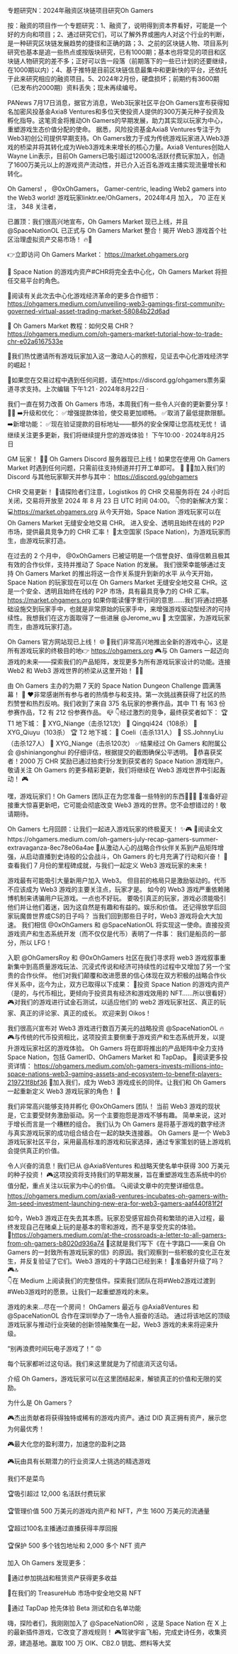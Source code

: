 专题研究N：2024年融资区块链项目研究Oh Gamers

按：融资的项目作一个专题研究：1、融资了，说明得到资本界看好，可能是一个好的方向和项目；2、通过研究它们，可以了解外界或圈内人对这个行业的判断，是一种研究区块链发展趋势的捷径和正确的路；3、之前的区块链人物、项目系列研究也基本是追一些热点或按版块研究，已有1000期；基本也将常见的项目和区块链人物研究的差不多；正好可以告一段落（前期落下的一些已计划的还要继续，在1000期以内）；4、基于推特是目前区块链信息最集中和更新快的平台，还依托于此来研究相应的融资项目。5、2024年2月份，硬盘损坏；前期约有3600期（已发布约2000期）资料丢失；现未再续编号。

PANews 7月17日消息，据官方消息，Web3玩家社区平台Oh Gamers宣布获得知名加密风投基金Axia8 Ventures和多位天使投资人提供的300万美元种子投资及孵化指导。这笔资金将推动Oh Gamers的早期发展，助力其实现以玩家为中心，重塑游戏生态价值分配的使命。
据悉，风险投资基金Axia8 Ventures专注于为Web3初创公司提供早期支持。Oh Gamers致力于成为传统游戏玩家进入Web3游戏的桥梁并将其转化成为Web3游戏未来增长的核心力量。Axia8 Ventures创始人Wayne Lin表示，目前Oh Gamers已吸引超过12000名活跃付费玩家加入，创造了1600万美元以上的游戏资产流动性，并已介入近百名游戏主播实现流量增长和转化。

Oh Gamers!
，
@0xOhGamers，
Gamer-centric, leading Web2 gamers into the Web3 world!
游戏玩家linktr.ee/OhGamers，2024年4月 加入，
70 正在关注，
348 关注者，


已置顶：我们很高兴地宣布，Oh Gamers Market 现已上线，并且
@SpaceNationOL
已正式与 Oh Gamers Market 整合！揭开 Web3 游戏首个社区治理虚拟资产交易市场！ 🔥🎉

👉立即访问 Oh Gamers Market： https://market.ohgamers.org

🔁 Space Nation 的游戏内资产#CHR将完全去中心化，Oh Gamers Market 将担任交易平台的角色。

📌阅读有关此次去中心化游戏经济革命的更多合作细节： https://ohgamers.medium.com/unveiling-web3-gamings-first-community-governed-virtual-asset-trading-market-58084b22d6ad

📌 Oh Gamers Market 教程：如何交易 CHR？ https://ohgamers.medium.com/oh-gamers-market-tutorial-how-to-trade-chr-e02a6167533e

🚀我们热忱邀请所有游戏玩家加入这一激动人心的旅程，见证去中心化游戏经济学的崛起！

👾如果您在交易过程中遇到任何问题，请在https://discord.gg/ohgamers票务渠道寻求支持。上次编辑
下午1:21 · 2024年8月22日
·

我们一直在努力改善 Oh Gamers 市场，本周我们有一些令人兴奋的更新要分享！ 🌟🔔
➡️升级和优化：
✅增强提款体验，使交易更加顺畅。
✅取消了最低提款限额。
➡️新增功能：
✅现在验证提款的目标地址——额外的安全保障让您高枕无忧！
请继续关注更多更新，我们将继续提升您的游戏体验！
下午10:00 · 2024年8月25日

GM 玩家！ 🫡🫡
Oh Gamers Discord 服务器现已上线！如果您在使用 Oh Gamers Market 时遇到任何问题，只需前往支持频道并打开工单即可。 🎫
👾🙌加入我们的 Discord 与其他玩家聊天并参与其中： https://discord.gg/ohgamers

CHR 交易更新！
🫡请探险者们注意，Logistikos 的 CHR 交易服务将在 24 小时后关闭，交易将开放至 2024 年 8 月 23 日 UTC 时间 04:00。
👇你的新解决方案：
💻https://market.ohgamers.org
从今天开始，Space Nation 游戏玩家可以在 Oh Gamers Market 无缝安全地交易 CHR。
进入安全、透明且始终在线的 P2P 市场，提供最具竞争力的 CHR 汇率！
🤝太空国家 (Space Nation)，为游戏玩家而生，由游戏玩家打造。

在过去的 2 个月中， 
@0xOhGamers
已被证明是一个信誉良好、值得信赖且极其有效的合作伙伴，支持并推动了 Space Nation 的发展。
我们很荣幸能够通过支持 Oh Gamers Market 的推出将这一合作关系提升到新的水平
从今天开始，Space Nation 的玩家现在可以在 Oh Gamers Market 无缝安全地交易 CHR。这是一个安全、透明且始终在线的 P2P 市场，具有最具竞争力的 CHR 汇率。
https://market.ohgamers.org
如果你能读懂字里行间的意思……我们将通过把基础设施​​交到玩家手中，也就是非常原始的玩家手中，来增强游戏驱动型经济的可持续性。我想我们在这方面取得了一些进展
@Jerome_wu
 🤝
太空国家，为游戏玩家而生，由游戏玩家打造。

Oh Gamers 官方网站现已上线！ 🌐
🥳我们非常高兴地推出全新的游戏中心，这是所有游戏玩家的终极目的地👉 https://ohgamers.org
🎮与 Oh Gamers 一起迈向游戏的未来——探索我们的产品矩阵，发现更多为所有游戏玩家设计的功能。连接 Web2 和 Web3 游戏世界的桥梁从这里开始！ 🌁🚀

由 Oh Gamers 主办的为期 7 天的 Space Nation Dungeon Challenge 圆满落幕！ 🥁
❤️非常感谢所有参与者的热情参与和支持。第一次挑战赛获得了社区的热烈赞誉和热烈反响。我们收到了来自 375 名玩家的参赛作品，其中 T1 有 163 份参赛作品，T2 有 212 份参赛作品。 📪
👇经过激烈的竞争，最终获奖者如下：
🏆 T1 地下城：
🥇 XYG_Niange（击杀121次）
🥈 Qingqi424（108杀）
🥉 XYG_Qiuyu（103杀）
🏆 T2 地下城：
🥇 Coeli（击杀131人）
🥈 SS.JohnnyLiu（击杀127人）
🥉 XYG_Niange（击杀120次）
✅结果经过 Oh Gamers 和附属公会
@shiniangonghui
的仔细评估，根据提交的截图确保公平透明。
🎁恭喜获奖者！2000 万 CHR 奖励已通过拍卖行分发到获奖者的 Space Nation 游戏账户。敬请关注 Oh Gamers 的更多精彩更新，我们将继续在 Web3 游戏世界中引起轰动！ 🎮

嘿，游戏玩家们！Oh Gamers 团队正在为您准备一些特别的东西🧑‍🍳🍳
🔔准备好迎接重大惊喜更新吧，它可能会彻底改变 Web3 游戏的世界。您不会想错过的！敬请期待。 

Oh Gamers 七月回顾：让我们一起进入游戏玩家的终极夏天！ ✨🎮
🔗阅读全文https://ohgamers.medium.com/oh-gamers-july-recap-gamers-summer-extravaganza-8ec78e06a4ae
🥳从激动人心的战略合作伙伴关系到产品矩阵增强，从启动直播到史诗般的公会战斗，Oh Gamers 的七月充满了行动和兴奋！
🥷查看我们 7 月份的里程碑成就，与我们一起定义 Web3 游戏玩家的未来！

游戏最有可能吸引大量新用户加入 Web3。
但目前的格局只是激励驱动的。代币不应该成为 Web3 游戏的主要关注点，玩家才是。
如今的 Web3 游戏严重依赖赌博机制来诱骗用户玩游戏。一点也不好玩。
要吸引真正的玩家，游戏必须能吸引他们并让他们着迷，因为这自然是有趣和有益的。娱乐和价值。
还记得放学后回家玩魔兽世界或CS的日子吗？
当我们回到那些日子时，Web3 游戏将会大大加速。
我们相信
@0xOhGamers
和
@SpaceNationOL
将实现这一使命。直接投资游戏资产和生态系统开发（而不仅仅是代币）表明了一件事：
我们是船员的一部分，所以 LFG！

入职
@OhGamersRoy
和
@0xOhGamers
社区在我们寻求将 web3 游戏叙事重新集中到高质量游戏玩法、沉浸式传说和经济可持续性的过程中又增加了另一个宝贵的合作伙伴。
他们对我们颠覆和改进愿景的信心体现在双方积极的战略合作伙伴关系中，迄今为止，双方已取得以下成果：
🚀投资 Space Nation 的游戏内资产（是的，与代币相比，更倾向于投资具有经济和游戏效用的 NFT……所以很看好）
🎮对我们的游戏进行试金石测试，以适应他们的 web2 游戏玩家社区、真正的玩家、真正的评论家、真正的成长。
欢迎来到 Oikos！

我们很高兴宣布对 Web3 游戏进行数百万美元的战略投资
@SpaceNationOL
 🔥
🎮与传统的代币投资相比，这项投资主要侧重于游戏资产和生态系统开发，以提升游戏玩家社区的游戏体验。 Oh Gamers 将在即将推出的产品矩阵中全力支持 Space Nation，包括 GamerID、OhGamers Market 和 TapDap。
🔗阅读更多投资详情： https://ohgamers.medium.com/oh-gamers-invests-millions-into-space-nations-web3-gaming-assets-and-ecosystem-to-benefit-players-219721f8bf36
🚀加入我们，成为 Web3 游戏成长的同伴。让我们和 Oh Gamers 一起重新定义 Web3 游戏玩家的角色！ 🌟 

我们非常高兴能够支持并孵化
@0xOhGamers
团队！
当前 Web3 游戏的现状是，它主要受财务激励驱动。另一个主要抱怨是游戏不够有趣。
简单来说，这对于增长而言是一个糟糕的组合。
我们认为 Oh Gamers 是将基于游戏的数字经济与真实游戏玩家的成功组合结合在一起的缺失连接器。
Oh Gamers 是一个 Web3 游戏玩家社区平台，采用最高标准的游戏和玩家选择，通过专家策划的链上游戏机会提供真正的价值。

令人兴奋的消息！我们已从
@Axia8Ventures
和战略天使名单中获得 300 万美元的种子投资！
🎮这项投资将支持我们的早期发展，旨在重塑游戏生态系统中的价值分配，重点关注以玩家为中心的价值。
🔍阅读文章中的完整详细信息。 https://ohgamers.medium.com/axia8-ventures-incubates-oh-gamers-with-3m-seed-investment-launching-new-era-for-web3-gamers-aaf440f81f2f

如今，Web3 游戏正在失去其本质。玩家忍受感官超负荷和繁琐的进入过程，最终发现自己在赌桌上玩的是基本的零和游戏，而不是享受充实的体验。 🔗https://ohgamers.medium.com/at-the-crossroads-a-letter-to-all-gamers-from-oh-gamers-b8020d936a74
📍这就是我们写下《在十字路口——来自 Oh Gamers 的一封致所有游戏玩家的信》的原因。我们观察到一些积极的变化正在发生，并反复验证了它们。Web3 游戏的十字路口已经到来！
🔔准备好升级了吗？ 🎮🔝  
👇在 Medium 上阅读我们的完整信件。探索我们团队在将#Web2游戏过渡到#Web3游戏时的愿景。让我们一起重塑游戏的未来。

游戏的未来...尽在一个房间！
OhGamers 最近与
@Axia8Ventures
和
@SpaceNationOL
合作在深圳举办了一场令人振奋的活动。
通过将该地区的顶级游戏玩家与推动行业突破的创新领袖聚集在一起，Web3 游戏的未来将迎来升级。

 “别再浪费时间玩电子游戏了！” 😡

每个玩家都听过这句话。我们来这里就是为了彻底消灭这句话。

介绍 Oh Gamers，游戏玩家可以在这里团结起来，解锁真正的价值和无限的奖励。

为什么是 Oh Gamers？

🎮杰出贡献者将获得独特或稀有的游戏内资产。通过 DID 真正拥有资产，展示您为何最优秀！

🎮最大化您的盈利潜力，加速您的盈利之路

🎮玩由具有长期潜力的行业资深人士挑选的精选游戏

我们不是菜鸟

🏆吸引超过 12,000 名活跃付费玩家

🏆管理价值 500 万美元的游戏内资产和 NFT，产生 1600 万美元的流通量

🏆超过100名主播通过直播获得丰厚回报

🏆保护 500 多个钱包地址和 2,000 多个 NFT 资产

加入 Oh Gamers 发现更多：

🚀通过参加挑战和租赁资产获得更多收益

🚀在我们的 TreasureHub 市场中安全地交易 NFT

🚀通过 TapDap 抢先体验 Beta 测试和白名单功能

嗨，探险者们，我刚刚加入了
@SpaceNationORI
 ，这是 Space Nation 在 X 上的最新插件游戏，它改变了游戏规则！ 🎮驾驶宇宙飞船，完成史诗任务，收集资源，建造基地。赢取 100 万 OIK、CB2.0 钥匙、燃料等大奖


